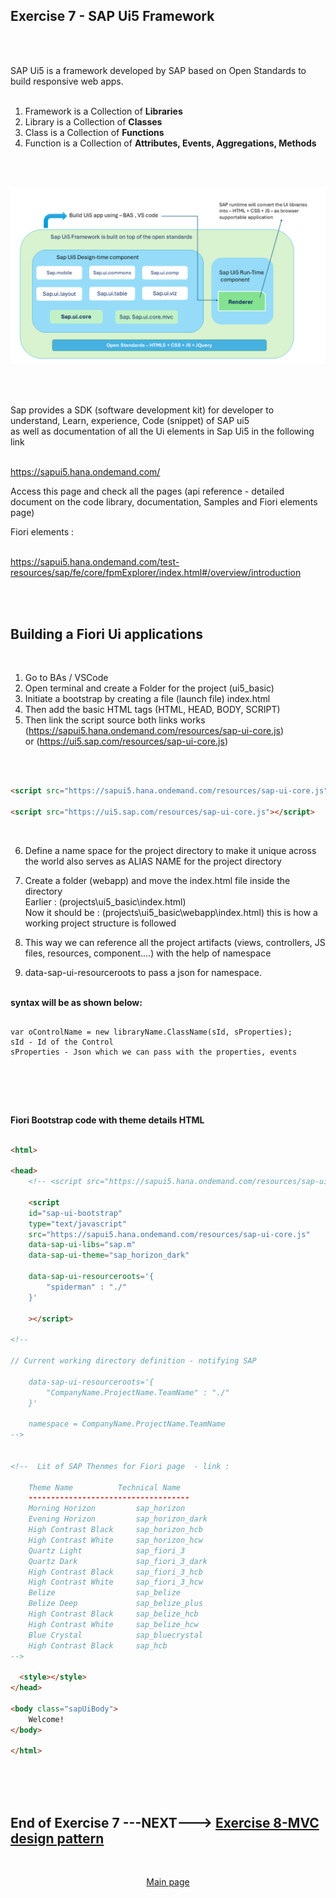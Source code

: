 ## Exercise 7 - SAP Ui5 Framework

</br></br>

SAP Ui5 is a framework developed by SAP based on Open Standards to build responsive web apps.
</br> </br> 

1. Framework is a Collection of **Libraries**
2. Library is a Collection of **Classes**
3. Class is a Collection of **Functions**
3. Function is a Collection of **Attributes, Events, Aggregations, Methods**

</br> </br> 

<img src="./Ui5-Framework.png" >

</br> </br> 

Sap provides a SDK (software development kit) for developer to understand, Learn, experience, Code (snippet) of SAP ui5
</br> as well as documentation of all the Ui elements in Sap Ui5 in the following link 

</br> https://sapui5.hana.ondemand.com/


Access this page and check all the pages (api reference - detailed document on the code library, documentation, Samples and Fiori elements page)

Fiori elements : 

</br> https://sapui5.hana.ondemand.com/test-resources/sap/fe/core/fpmExplorer/index.html#/overview/introduction

</br> </br> 

## Building a Fiori Ui applications
</br>

1. Go to BAs / VSCode
2. Open terminal and create a Folder for the project (ui5_basic)
3. Initiate a bootstrap by creating a file (launch file) index.html
4. Then add the basic HTML tags (HTML, HEAD, BODY, SCRIPT)
5. Then link the script source both links works 
</br> (https://sapui5.hana.ondemand.com/resources/sap-ui-core.js) 
</br> or (https://ui5.sap.com/resources/sap-ui-core.js) 
</br>

```html

<script src="https://sapui5.hana.ondemand.com/resources/sap-ui-core.js"></script>

<script src="https://ui5.sap.com/resources/sap-ui-core.js"></script>

```
</br>

6. Define a name space for the project directory to make it unique across the world also serves as ALIAS NAME for the project directory 
7. Create a folder (webapp) and move the index.html file inside the directory 
</br>  Earlier : (projects\ui5_basic\index.html) 
</br>  Now it should be : (projects\ui5_basic\webapp\index.html) this is how a working project structure is followed 

8. This way we can reference all the project artifacts (views, controllers, JS files, resources, component....) with the help of namespace

9. data-sap-ui-resourceroots to pass a json for namespace.
</br> </br> 

**syntax will be as shown below:**

```script 

var oControlName = new libraryName.ClassName(sId, sProperties);
sId - Id of the Control
sProperties - Json which we can pass with the properties, events

```

</br> 



</br> </br> 

**Fiori Bootstrap code with theme details HTML**


```html

<html>

<head>
    <!-- <script src="https://sapui5.hana.ondemand.com/resources/sap-ui-core.js"></script> -->

    <script
    id="sap-ui-bootstrap"
    type="text/javascript"
    src="https://sapui5.hana.ondemand.com/resources/sap-ui-core.js"
    data-sap-ui-libs="sap.m"
    data-sap-ui-theme="sap_horizon_dark"

    data-sap-ui-resourceroots='{
        "spiderman" : "./"
    }'

    ></script>

<!-- 

// Current working directory definition - notifying SAP
    
    data-sap-ui-resourceroots='{
        "CompanyName.ProjectName.TeamName" : "./"
    }'

    namespace = CompanyName.ProjectName.TeamName
-->


<!--  Lit of SAP Thenmes for Fiori page  - link : 

    Theme Name	        Technical Name
    ------------------------------------    
    Morning Horizon         sap_horizon    
    Evening Horizon         sap_horizon_dark
    High Contrast Black     sap_horizon_hcb
    High Contrast White     sap_horizon_hcw    
    Quartz Light            sap_fiori_3    
    Quartz Dark             sap_fiori_3_dark    
    High Contrast Black     sap_fiori_3_hcb    
    High Contrast White     sap_fiori_3_hcw    
    Belize                  sap_belize    
    Belize Deep             sap_belize_plus    
    High Contrast Black     sap_belize_hcb    
    High Contrast White     sap_belize_hcw    
    Blue Crystal            sap_bluecrystal    
    High Contrast Black     sap_hcb
-->

  <style></style>
</head>

<body class="sapUiBody">
    Welcome!
</body>   

</html>

```





























</br>
</br></br>

## End of Exercise 7 ---NEXT---> <a href="https://github.com/Octavius-Dante/Arthelais/tree/main/ex_4"> Exercise 8-MVC design pattern </a>
</br>
<p align="center"> <a href="https://github.com/Octavius-Dante/Arthelais/tree/main"> Main page </a> </p>


<!--

<details>
<summary> <b> ALL CODE CHANGES - TODAY SESSION </b> </summary>
</br>
</br>

</br>
</br>
<img src="./files/capmd12-96a.png" >
</br>
</br>
</details>

-->